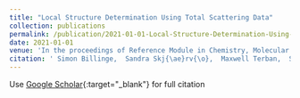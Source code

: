 ```yaml
---
title: "Local Structure Determination Using Total Scattering Data"
collection: publications
permalink: /publication/2021-01-01-Local-Structure-Determination-Using-Total-Scattering-Data
date: 2021-01-01
venue: 'In the proceedings of Reference Module in Chemistry, Molecular Sciences and Chemical Engineering'
citation: ' Simon Billinge,  Sandra Skj{\ae}rv{\o},  Maxwell Terban,  Songsheng Tao,  Long Yang,  Yevgeny Rakita,  Benjamin Frandsen, &quot;Local Structure Determination Using Total Scattering Data.&quot; In the proceedings of Reference Module in Chemistry, Molecular Sciences and Chemical Engineering, 2021.'
---
```

Use [Google Scholar](https://scholar.google.com/scholar?q=Local+Structure+Determination+Using+Total+Scattering+Data){:target="_blank"} for full citation